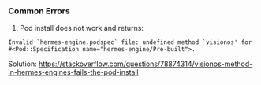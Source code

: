 ### Common Errors

1. Pod install does not work and returns:

```
Invalid `hermes-engine.podspec` file: undefined method `visionos' for #<Pod::Specification name="hermes-engine/Pre-built">.
```

Solution: https://stackoverflow.com/questions/78874314/visionos-method-in-hermes-engines-fails-the-pod-install
